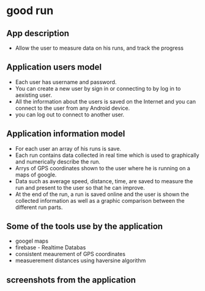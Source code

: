 # good run

## App description
* Allow the user to measure data on his runs, and track the progress


## Application users model

* Each user has username and password.
* You can create a new user by sign in or connecting to by log in to aexisting user.
* All the information about the users is saved on the Internet and you can connect to the user from any Android device.
* you can log out to connect to another user.


## Application information model
* For each user an array of his runs is save.
* Each run contains data collected in real time which is used to graphically and numerically describe the run.
* Arrys of GPS coordinates shown to the user where he is running on a maps of google.
* Data such as average speed, distance, time, are saved to measure the run and present to the user so that he can improve.
* At the end of the run, a run is saved online and the user is shown the collected information as well as a graphic comparison between the different run parts.

## Some of the tools use by the application
* googel maps
* firebase - Realtime Databas
* consistent meaurement of GPS coordinates
* measuerement distances using haversine algorithm
## screenshots from the application













